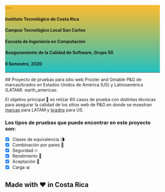 <div style="text-align: justify; background: rgb(34,193,195); background: linear-gradient(0deg, rgba(34,193,195,1) 0%, rgba(253,187,45,1) 100%);">
---

#### Instituto Tecnológico de Costa Rica 
#### Campus Tecnológico Local San Carlos 
#### Escuela de Ingeniería en Computación 
#### Aseguramiento de la Calidad de Software, Grupo 50 
#### II Semestre, 2020 

---
</div>
## Proyecto de pruebas para sitio web Procter and Gmable P&amp;G de marcas/bradns en Estados Unidos de América (US) y Latinoamérica (LATAM) :earth_americas:

El objetivo principal :dart: es relizar 60 casos de prueba con distintas técnicas para asegurar la calidad de los sitios web de P&G en donde se muestran [marcas](https://latam.pg.com/marcas-y-productos/) para LATAM y [bradns](https://us.pg.com/brands/) para US.

### Los tipos de pruebas que puede encontrar en este proyecto son:
- [X] Clases de equivalencia :last_quarter_moon:
- [X] Combinación por pares :couple_with_heart:
- [X] Seguridad :fire:
- [X] Rendimiento :runner:
- [X] Aceptación :cinema:
- [X] Carga :bar_chart:

## Made with :heart: in Costa Rica
